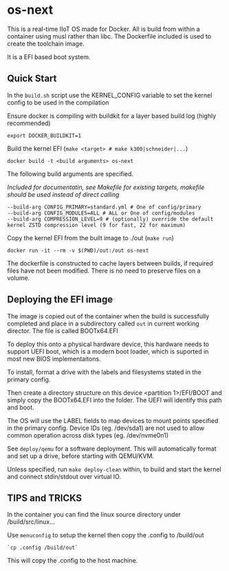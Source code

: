 <!--
SPDX-FileCopyrightText: 2021 Belcan Advanced Solutions
SPDX-FileCopyrightText: 2021 Kaelan Thijs Fouwels <kaelan.thijs@fouwels.com>

SPDX-License-Identifier: Apache-2.0
-->

# os-next
This is a real-time IIoT OS made for Docker. All is build from within a container using musl rather than libc. The Dockerfile included is used to create the toolchain image. 

It is a EFI based boot system.

## Quick Start

In the `build.sh` script use the KERNEL_CONFIG variable to set the kernel config to be used in the compilation 

Ensure docker is compiling with buildkit for a layer based build log (highly recommended)

    export DOCKER_BUILDKIT=1 

Build the kernel EFI (`make <target> # make k300|schneider|...`)

    docker build -t <build arguments> os-next

The following build arguments are specified.

_Included for documentatin, see Makefile for existing targets, makefile should be used instead of direct calling_

    --build-arg CONFIG_PRIMARY=standard.yml # One of config/primary
    --build-arg CONFIG_MODULES=ALL # ALL or One of config/modules
    --build-arg COMPRESSION_LEVEL=9 # (optionally) override the default kernel ZSTD compression level (9 for fast, 22 for maximum)

Copy the kernel EFI from the built image to ./out (`make run`)

    docker run -it --rm -v $(PWD)/out:/out os-next

The dockerfile is constructed to cache layers between builds, if required files have not been modified. There is no need to preserve files on a volume.

## Deploying the EFI image

The image is copied out of the container when the build is successfully completed and place in a subdirectory called `out` in current working director. The file is called BOOTx64.EFI

To deploy this onto a physical hardware device, this hardware needs to support UEFI boot, which is a modern boot loader, which is suported in most new BIOS implementaitons. 

To install, format a drive with the labels and filesystems stated in the primary config.

Then create a directory structure on this device <partition 1>/EFI/BOOT and simply copy the BOOTx64.EFI into the folder. The UEFI will identify this path and boot.

The OS will use the LABEL fields to map devices to mount points specified in the primary config. Device IDs (eg. /dev/sda1) are not used to allow common operation across disk types (eg. /dev/nvme0n1) 

See `deploy/qemu` for a software deployment. This will automatically format and set up a drive, before starting with QEMU/KVM.

Unless specified, run `make deploy-clean` within, to build and start the kernel and connect stdin/stdout over virtual IO.

## TIPS and TRICKS

In the container you can find the linux source directory under /build/src/linux... 

Use `menuconfig` to setup the kernel then copy the .config to /build/out 

    `cp .config /build/out`

This will copy the .config to the host machine.
